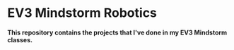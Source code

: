 # EV3 Mindstorm Robotics

**This repository contains the projects that I've done in my EV3 Mindstorm classes.**
